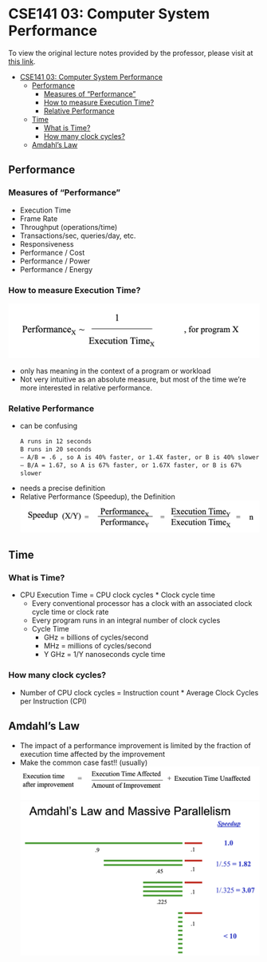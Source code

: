 # CSE141 03: Computer System Performance

To view the original lecture notes provided by the professor, please visit at [this link](files/cse141_03.pdf).

- [CSE141 03: Computer System Performance](#cse141-03-computer-system-performance)
  - [Performance](#performance)
    - [Measures of “Performance”](#measures-of-performance)
    - [How to measure Execution Time?](#how-to-measure-execution-time)
    - [Relative Performance](#relative-performance)
  - [Time](#time)
    - [What is Time?](#what-is-time)
    - [How many clock cycles?](#how-many-clock-cycles)
  - [Amdahl’s Law](#amdahls-law)

## Performance
### Measures of “Performance”
- Execution Time
- Frame Rate
- Throughput (operations/time)
- Transactions/sec, queries/day, etc.
- Responsiveness
- Performance / Cost
- Performance / Power 
- Performance / Energy

### How to measure Execution Time?
![](images/cse141_03_01.png)
- only has meaning in the context of a program or workload
- Not very intuitive as an absolute measure, but most of the 
time we’re more interested in relative performance.

### Relative Performance
- can be confusing
  ```
  A runs in 12 seconds
  B runs in 20 seconds
  – A/B = .6 , so A is 40% faster, or 1.4X faster, or B is 40% slower
  – B/A = 1.67, so A is 67% faster, or 1.67X faster, or B is 67% 
  slower
  ```
- needs a precise definition
- Relative Performance (Speedup), the 
Definition
![](images/cse141_03_02.png)

## Time
### What is Time?
- CPU Execution Time = CPU clock cycles * Clock cycle time
  - Every conventional processor has a clock with an associated clock 
cycle time or clock rate
  - Every program runs in an integral number of clock cycles
  - Cycle Time
    - GHz = billions of cycles/second
    - MHz = millions of cycles/second
    - Y GHz = 1/Y nanoseconds cycle time
### How many clock cycles?
- Number of CPU clock cycles = Instruction count * Average 
Clock Cycles per Instruction (CPI)

## Amdahl’s Law
- The impact of a performance improvement is limited by 
the fraction of execution time affected by the improvement
- Make the common case fast!!         (usually)
![](images/cse141_03_03.png)
![](images/cse141_03_04.png)